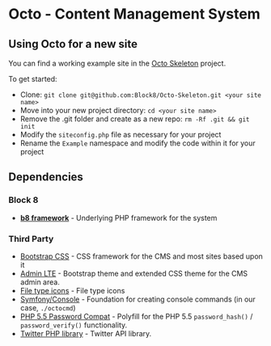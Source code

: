 # Octo - Content Management System

## Using Octo for a new site
You can find a working example site in the [Octo Skeleton](https://github.com/Block8/Octo-Skeleton) project.

To get started:

* Clone: `git clone git@github.com:Block8/Octo-Skeleton.git <your site name>`
* Move into your new project directory: `cd <your site name>`
* Remove the .git folder and create as a new repo: `rm -Rf .git && git init`
* Modify the `siteconfig.php` file as necessary for your project
* Rename the `Example` namespace and modify the code within it for your project

## Dependencies

### Block 8
* **[b8 framework](https://github.com/block8/b8framework)** - Underlying PHP framework for the system

### Third Party
* [Bootstrap CSS](http://getbootstrap.com/) - CSS framework for the CMS and most sites based upon it
* [Admin LTE](https://github.com/almasaeed2010/AdminLTE) - Bootstrap theme and extended CSS theme for the CMS admin area.
* [File type icons](http://treetog.deviantart.com/art/File-Type-Icons-199693041) - File type icons
* [Symfony/Console](https://github.com/symfony/console) - Foundation for creating console commands (in our case, `./octocmd`)
* [PHP 5.5 Password Compat](https://github.com/ircmaxell/password_compat) - Polyfill for the PHP 5.5 `password_hash()` / `password_verify()` functionality.
* [Twitter PHP library](https://github.com/dg/twitter-php) - Twitter API library.
